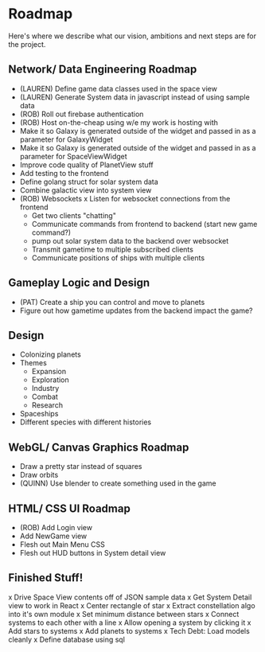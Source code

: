 # Roadmap

Here's where we describe what our vision, ambitions and next steps are for the project.

## Network/ Data Engineering Roadmap
- (LAUREN) Define game data classes used in the space view
- (LAUREN) Generate System data in javascript instead of using sample data
- (ROB) Roll out firebase authentication
- (ROB) Host on-the-cheap using w/e my work is hosting with
- Make it so Galaxy is generated outside of the widget and passed in as a parameter for GalaxyWidget
- Make it so Galaxy is generated outside of the widget and passed in as a parameter for SpaceViewWidget
- Improve code quality of PlanetView stuff
- Add testing to the frontend
- Define golang struct for solar system data
- Combine galactic view into system view
- (ROB) Websockets
  x Listen for websocket connections from the frontend
  - Get two clients "chatting"
  - Communicate commands from frontend to backend (start new game command?)
  - pump out solar system data to the backend over websocket
  - Transmit gametime to multiple subscribed clients
  - Communicate positions of ships with multiple clients


## Gameplay Logic and Design
- (PAT) Create a ship you can control and move to planets
- Figure out how gametime updates from the backend impact the game?


## Design
- Colonizing planets
- Themes
  - Expansion
  - Exploration
  - Industry
  - Combat
  - Research
- Spaceships
- Different species with different histories


## WebGL/ Canvas Graphics Roadmap
- Draw a pretty star instead of squares
- Draw orbits
- (QUINN) Use blender to create something used in the game


## HTML/ CSS UI Roadmap
- (ROB) Add Login view
- Add NewGame view
- Flesh out Main Menu CSS
- Flesh out HUD buttons in System detail view


## Finished Stuff!
x Drive Space View contents off of JSON sample data
x Get System Detail view to work in React
x Center rectangle of star
x Extract constellation algo into it's own module
x Set minimum distance between stars
x Connect systems to each other with a line
x Allow opening a system by clicking it
x Add stars to systems
x Add planets to systems
x Tech Debt: Load models cleanly
x Define database using sql
